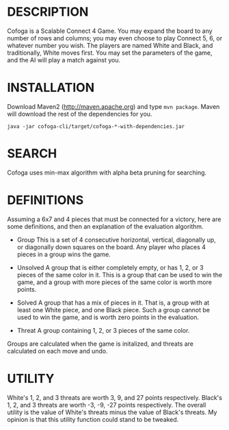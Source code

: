 DESCRIPTION
===========
Cofoga is a Scalable Connect 4 Game.  You may expand the board to any number
of rows and columns; you may even choose to play Connect 5, 6, or whatever
number you wish.  The players are named White and Black, and traditionally, White
moves first.  You may set the parameters of the game, and the AI will play a match
against you.

INSTALLATION
============
Download Maven2 (http://maven.apache.org) and type `mvn package`.  Maven will
download the rest of the dependencies for you.

    java -jar cofoga-cli/target/cofoga-*-with-dependencies.jar

SEARCH
======
Cofoga uses min-max algorithm with alpha beta pruning for searching.

DEFINITIONS
===========
Assuming a 6x7 and 4 pieces that must be connected for a victory, here are some
definitions, and then an explanation of the evaluation algorithm.

- Group
This is a set of 4 consecutive horizontal, vertical, diagonally up, or diagonally
down squares on the board.  Any player who places 4 pieces in a group wins the
game.

- Unsolved
A group that is either completely empty, or has 1, 2, or 3 pieces of the same color
in it.  This is a group that can be used to win the game, and a group with more
pieces of the same color is worth more points.

- Solved
A group that has a mix of pieces in it.  That is, a group with at least one White
piece, and one Black piece.  Such a group cannot be used to win the game, and is
worth zero points in the evaluation.

- Threat
A group containing 1, 2, or 3 pieces of the same color.

Groups are calculated when the game is initalized, and threats are calculated
on each move and undo.

UTILITY
=======
White's 1, 2, and 3 threats are worth 3, 9, and 27 points respectively.  Black's
1, 2, and 3 threats are worth -3, -9, -27 points respectively.  The overall utility
is the value of White's threats minus the value of Black's threats.  My opinion
is that this utility function could stand to be tweaked.
